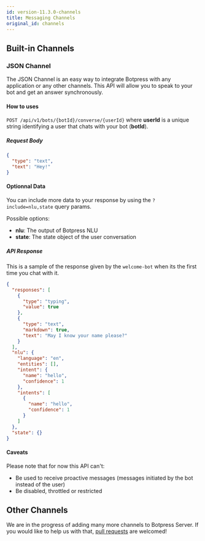 ```yaml
---
id: version-11.3.0-channels
title: Messaging Channels
original_id: channels
---
```


## Built-in Channels

### JSON Channel

The JSON Channel is an easy way to integrate Botpress with any application or any other channels. This API will allow you to speak to your bot and get an answer synchronously.

#### How to uses

`POST /api/v1/bots/{botId}/converse/{userId}` where **userId** is a unique string identifying a user that chats with your bot (**botId**).

##### Request Body

```json
{
  "type": "text",
  "text": "Hey!"
}
```

#### Optionnal Data

You can include more data to your response by using the `?include=nlu,state` query params.

Possible options:

- **nlu**: The output of Botpress NLU
- **state**: The state object of the user conversation

##### API Response

This is a sample of the response given by the `welcome-bot` when its the first time you chat with it.

```json
{
  "responses": [
    {
      "type": "typing",
      "value": true
    },
    {
      "type": "text",
      "markdown": true,
      "text": "May I know your name please?"
    }
  ],
  "nlu": {
    "language": "en",
    "entities": [],
    "intent": {
      "name": "hello",
      "confidence": 1
    },
    "intents": [
      {
        "name": "hello",
        "confidence": 1
      }
    ]
  },
  "state": {}
}
```

#### Caveats

Please note that for now this API can't:

- Be used to receive proactive messages (messages initiated by the bot instead of the user)
- Be disabled, throttled or restricted

## Other Channels

We are in the progress of adding many more channels to Botpress Server. If you would like to help us with that, [pull requests](https://github.com/botpress/botpress#contributing) are welcomed!

